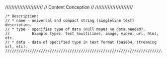 ////////////////////////
// Content Conception //
////////////////////////

	/* Description:
	// * name - universal and compact string (singleline text) description.
	// * type - specifies type of data (null means no data needed).
	//          Example types: text (multiline), image, video, url, html, etc.
	// * data - data of specified type in text format (base64, streaming url, etc).
	///////////////////////////////////////////////////////////////////////////////*/
